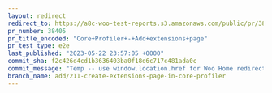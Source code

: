 ```yaml
---
layout: redirect
redirect_to: https://a8c-woo-test-reports.s3.amazonaws.com/public/pr/38405/e2e/index.html
pr_number: 38405
pr_title_encoded: "Core+Profiler+-+Add+extensions+page"
pr_test_type: e2e
last_published: "2023-05-22 23:57:05 +0000"
commit_sha: f2c426d4cd1b3636403ba0f18d6c717c481ada0c
commit_message: "Temp -- use window.location.href for Woo Home redirection"
branch_name: add/211-create-extensions-page-in-core-profiler
---
```

